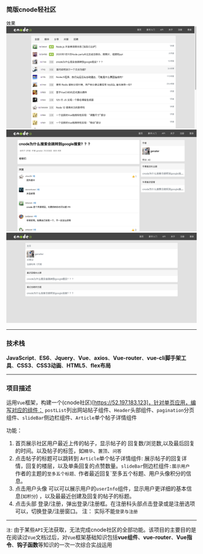 ### 简版cnode轻社区
`效果`
![cnode](./src/assets/postList.png)
![cnode](./src/assets/article.png)
![cnode](./src/assets/userInfo.png)
****
### 技术栈
**JavaScript**、**ES6**、**Jquery**、**Vue**、**axios**、**Vue-router**、**vue-cli脚手架工具**、**CSS3**、**CSS3动画**、**HTML5**、**flex布局**
****
### 项目描述
运用`Vue`框架，构建一个(cnode社区)[https://52.197.183.123]，针对单页应用，编写对应的组件：
`postList`列出网站帖子组件、`Header`头部组件、`pagination`分页组件、`slideBar`侧边栏组件、`Article`单个帖子详情组件

功能： 
1. 首页展示社区用户最近上传的帖子，显示帖子的 回复数/浏览数,以及最后回复的时间。以及帖子的标签，如`精华`、`置顶`、`问答`
2. 点击帖子的标题可以跳转到 `Article`单个帖子详情组件: 展示帖子的回复详情，回复的楼层，以及单条回复的点赞数量。`slideBar`侧边栏组件`:展示用户 `作者的主题的`至多五个标题、`作者最近回复`至多五个标题、用户头像积分的信息。
3. 点击用户头像 可以可以展示用户的`userInfo`组件，显示用户更详细的基本信息(`如积分`) ，以及最最近创建及回复的帖子的标题。
4. 点击头部 登录/注册，弹出登录/注册框。在注册科头部点击登录或是注册选项可以，切换登录/注册窗口。
注： 实际不能`登录与注册`
*****
`注`: 由于某些`API`无法获取，无法完成cnode社区的全部功能。该项目的主要目的是在阅读过`Vue`文档过后，对`Vue`框架基础知识包括**vue组件**、**vue-router**、**Vue指令**、**钩子函数**等知识的一次一次综合实战运用

